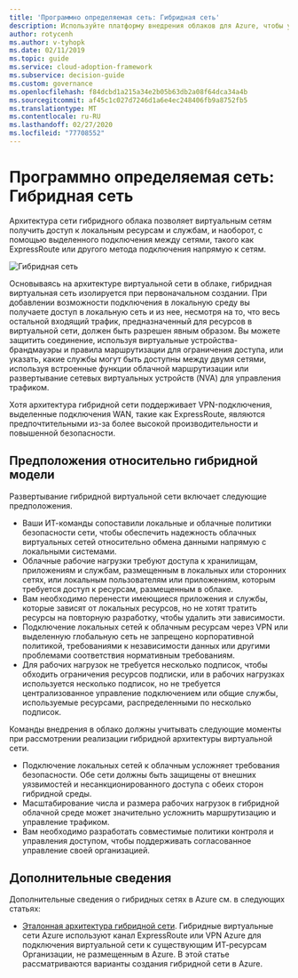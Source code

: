 ```yaml
---
title: 'Программно определяемая сеть: Гибридная сеть'
description: Используйте платформу внедрения облаков для Azure, чтобы узнать, как гибридные сети могут подключать облачные виртуальные сети к локальным ресурсам.
author: rotycenh
ms.author: v-tyhopk
ms.date: 02/11/2019
ms.topic: guide
ms.service: cloud-adoption-framework
ms.subservice: decision-guide
ms.custom: governance
ms.openlocfilehash: f84dcbd1a215a34e2b05b63db2a08f64dca34a4b
ms.sourcegitcommit: af45c1c027d7246d1a6e4ec248406fb9a8752fb5
ms.translationtype: MT
ms.contentlocale: ru-RU
ms.lasthandoff: 02/27/2020
ms.locfileid: "77708552"
---
```

# <a name="software-defined-networking-hybrid-network"></a>Программно определяемая сеть: Гибридная сеть

Архитектура сети гибридного облака позволяет виртуальным сетям получить доступ к локальным ресурсам и службам, и наоборот, с помощью выделенного подключения между сетями, такого как ExpressRoute или другого метода подключения напрямую к сетям.

![Гибридная сеть](https://docs.microsoft.com/azure/architecture/reference-architectures/hybrid-networking/images/expressroute.png)

Основываясь на архитектуре виртуальной сети в облаке, гибридная виртуальная сеть изолируется при первоначальном создании. При добавлении возможности подключения в локальную среду вы получаете доступ в локальную сеть и из нее, несмотря на то, что весь остальной входящий трафик, предназначенный для ресурсов в виртуальной сети, должен быть разрешен явным образом. Вы можете защитить соединение, используя виртуальные устройства-брандмауэры и правила маршрутизации для ограничения доступа, или указать, какие службы могут быть доступны между двумя сетями, используя встроенные функции облачной маршрутизации или развертывание сетевых виртуальных устройств (NVA) для управления трафиком.

Хотя архитектура гибридной сети поддерживает VPN-подключения, выделенные подключения WAN, такие как ExpressRoute, являются предпочтительными из-за более высокой производительности и повышенной безопасности.

## <a name="hybrid-assumptions"></a>Предположения относительно гибридной модели

Развертывание гибридной виртуальной сети включает следующие предположения.

- Ваши ИТ-команды сопоставили локальные и облачные политики безопасности сети, чтобы обеспечить надежность облачных виртуальных сетей относительно обмена данными напрямую с локальными системами.
- Облачные рабочие нагрузки требуют доступа к хранилищам, приложениям и службам, размещенным в локальных или сторонних сетях, или локальным пользователям или приложениям, которым требуется доступ к ресурсам, размещенным в облаке.
- Вам необходимо перенести имеющиеся приложения и службы, которые зависят от локальных ресурсов, но не хотят тратить ресурсы на повторную разработку, чтобы удалить эти зависимости.
- Подключение локальных сетей к облачным ресурсам через VPN или выделенную глобальную сеть не запрещено корпоративной политикой, требованиями к независимости данных или другими проблемами соответствия нормативным требованиям.
- Для рабочих нагрузок не требуется несколько подписок, чтобы обходить ограничения ресурсов подписки, или в рабочих нагрузках используется несколько подписок, но не требуется централизованное управление подключением или общие службы, используемые ресурсами, распределенными по несколько подписок.

Команды внедрения в облако должны учитывать следующие моменты при рассмотрении реализации гибридной архитектуры виртуальной сети.

- Подключение локальных сетей к облачным усложняет требования безопасности. Обе сети должны быть защищены от внешних уязвимостей и несанкционированного доступа с обеих сторон гибридной среды.
- Масштабирование числа и размера рабочих нагрузок в гибридной облачной среде может значительно усложнить маршрутизацию и управление трафиком.
- Вам необходимо разработать совместимые политики контроля и управления доступом, чтобы поддерживать согласованное управление своей организацией.

## <a name="learn-more"></a>Дополнительные сведения

Дополнительные сведения о гибридных сетях в Azure см. в следующих статьях:

- [Эталонная архитектура гибридной сети](https://docs.microsoft.com/azure/architecture/reference-architectures/hybrid-networking/expressroute). Гибридные виртуальные сети Azure используют канал ExpressRoute или VPN Azure для подключения виртуальной сети к существующим ИТ-ресурсам Организации, не размещенным в Azure. В этой статье рассматриваются варианты создания гибридной сети в Azure.
